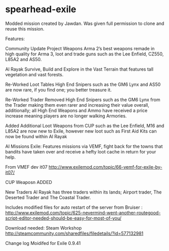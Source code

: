 # spearhead-exile

Modded mission created by Jawdan. Was given full permission to clone and reuse this mission. 

Features:

Community Update Project Weapons 
Arma 2’s best weapons remade in high quality for Arma 3, loot and trade guns such as the Lee Enfield, CZ550, L85A2 and AS50.

Al Rayak
Survive, Build and Explore in the Vast Terrain that features tall vegetation and vast forests.

Re-Worked Loot Tables 
High End Snipers such as the GM6 Lynx and AS50 are now rare, if you find one; you better treasure it.

Re-Worked Trader 
Removed High End Snipers such as the GM6 Lynx from the Trader making them even rarer and increasing their value overall, additionally; all High End Weapons and Ammo have received a price increase meaning players are no longer walking Armories.

Added Additional Loot 
Weapons from CUP such as the Lee Enfield, M16 and L85A2 are now new to Exile, however new loot such as First Aid Kits can now be found within Al Rayak

AI Missions 
Exile: Features missions via VEMF, fight back for the towns that bandits have taken over and receive a hefty loot cache in return for your help.

From VMEF dev it07 http://www.exilemod.com/topic/66-vemf-for-exile-by-it07/


CUP Weaposn ADDED


New Traders 
Al Rayak has three traders within its lands; Airport trader, The Deserted Trader and The Coastal Trader. 

Includes modified files for auto restart of the server from Bruiser : http://www.exilemod.com/topic/625-nevermind-went-another-routegood-script-editor-needed-should-be-easy-for-most-of-you/

Download needed:
Steam Workshop
http://steamcommunity.com/sharedfiles/filedetails/?id=577132981





Change log 
Moidifed for Exile 0.9.41

